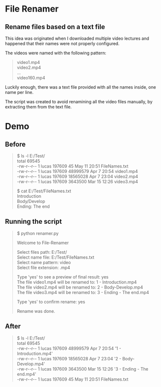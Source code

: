 # File Renamer

## Rename files based on a text file

This idea was originated when I downloaded multiple video lectures and happened that their names were not properly configured.

The videos were named with the following pattern:   
> video1.mp4  
> video2.mp4  
> ...     
> video160.mp4

Luckily enough, there was a text file provided with all the names inside, one name per line.

The script was created to avoid renamining all the video files manually, by extracting them from the text file.

# Demo

## Before

  
>  $ ls -l E:/Test/   
>  total 69545    
>  -rw-r--r-- 1 lucas 197609       45 May 11 20:51 FileNames.txt      
>  -rw-r--r-- 1 lucas 197609 48999579 Apr  7 20:54 video1.mp4     
>  -rw-r--r-- 1 lucas 197609 18565028 Apr  7 23:04 video2.mp4     
>  -rw-r--r-- 1 lucas 197609  3643500 Mar 15 12:26 video3.mp4     
> 
> $ cat E:/Test/FileNames.txt     
> Introduction    
> Body/Develop    
> Ending: The end     


## Running the script
> $ python renamer.py 
> 
> Welcome to File-Renamer
> 
> Select files path: E:/Test/     
> Select name file: E:/Test/FileNames.txt     
> Select name pattern: video      
> Select file extension: .mp4     
> 
> Type 'yes' to see a preview of final result: yes  
> The file video1.mp4 will be renamed to: 1 - Introduction.mp4    
> The file video2.mp4 will be renamed to: 2 - Body-Develop.mp4    
> The file video3.mp4 will be renamed to: 3 - Ending - The end.mp4    
> 
> Type 'yes' to confirm rename: yes
> 
> Rename was done.

## After
> $ ls -l E:/Test/    
> total 69545     
> -rw-r--r-- 1 lucas 197609 48999579 Apr  7 20:54 '1 - Introduction.mp4'      
> -rw-r--r-- 1 lucas 197609 18565028 Apr  7 23:04 '2 - Body-Develop.mp4'      
> -rw-r--r-- 1 lucas 197609  3643500 Mar 15 12:26 '3 - Ending - The end.mp4'      
> -rw-r--r-- 1 lucas 197609       45 May 11 20:51  FileNames.txt      

